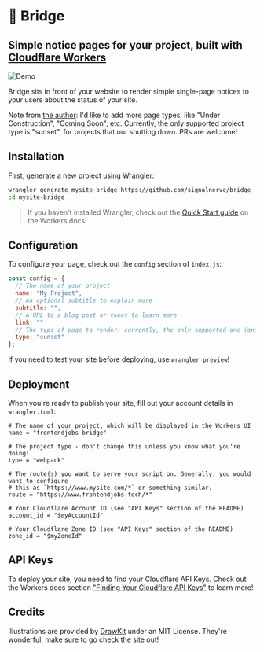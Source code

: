 # 🌉 Bridge

## Simple notice pages for your project, built with [Cloudflare Workers](https://www.cloudflare.com/products/cloudflare-workers/)

![Demo](https://i.imgur.com/o4mlrkk.png)

Bridge sits in front of your website to render simple single-page notices to your users about the status of your site.

Note from [the author](https://twitter.com/signalnerve): I'd like to add more page types, like "Under Construction", "Coming Soon", etc. Currently, the only supported project type is "sunset", for projects that our shutting down. PRs are welcome!

## Installation

First, generate a new project using [Wrangler](https://github.com/cloudflare/wrangler):

```sh
wrangler generate mysite-bridge https://github.com/signalnerve/bridge
cd mysite-bridge
```

> If you haven't installed Wrangler, check out the [Quick Start guide](https://workers.cloudflare.com/docs/quickstart/cli-setup/) on the Workers docs!

## Configuration

To configure your page, check out the `config` section of `index.js`:

```js
const config = {
  // The name of your project
  name: "My Project",
  // An optional subtitle to explain more
  subtitle: "",
  // A URL to a blog post or tweet to learn more
  link: ""
  // The type of page to render: currently, the only supported one (and the default) is "sunset"
  type: "sunset"
};
```

If you need to test your site before deploying, use `wrangler preview`!

## Deployment

When you're ready to publish your site, fill out your account details in `wrangler.toml`:

```
# The name of your project, which will be displayed in the Workers UI
name = "frontendjobs-bridge"

# The project type - don't change this unless you know what you're doing!
type = "webpack"

# The route(s) you want to serve your script on. Generally, you would want to configure
# this as `https://www.mysite.com/*` or something similar.
route = "https://www.frontendjobs.tech/*"

# Your Cloudflare Account ID (see "API Keys" section of the README)
account_id = "$myAccountId"

# Your Cloudflare Zone ID (see "API Keys" section of the README)
zone_id = "$myZoneId"
```

## API Keys

To deploy your site, you need to find your Cloudflare API Keys. Check out the Workers docs section ["Finding Your Cloudflare API Keys"](https://workers.cloudflare.com/docs/quickstart/api-keys/) to learn more!

## Credits

Illustrations are provided by [DrawKit](https://www.drawkit.io/) under an MIT License. They're wonderful, make sure to go check the site out!
